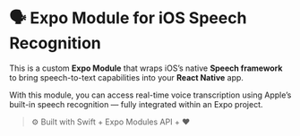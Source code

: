 # 🗣️ Expo Module for iOS Speech Recognition

This is a custom **Expo Module** that wraps iOS’s native **Speech framework** to bring speech-to-text capabilities into your **React Native** app.

With this module, you can access real-time voice transcription using Apple’s built-in speech recognition — fully integrated within an Expo project.

> ⚙️ Built with Swift + Expo Modules API + ❤️